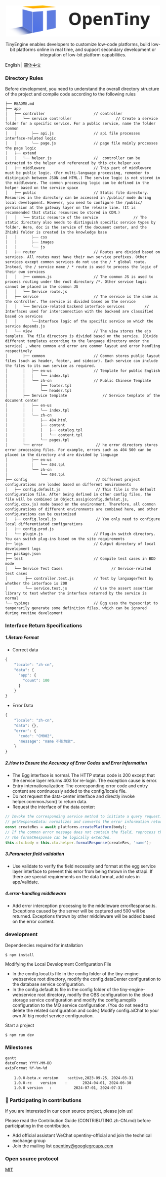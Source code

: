 <p align="center">
  <a href="https://opentiny.design/tiny-engine" target="_blank" rel="noopener noreferrer">
    <img alt="OpenTiny Logo" src="logo.svg" height="100" style="max-width:100%;">
  </a>
</p>
<p align="center">TinyEngine enables developers to customize low-code platforms, build low-bit platforms online in real time, and support secondary development or integration of low-bit platform capabilities.</p>


English | [简体中文](README.zh-CN.md)

### Directory Rules

Before development, you need to understand the overall directory structure of the project and compile code according to the following rules

```
├── README.md
├── app
│   ├── controller                      // controller
│   │   └── service controller                    // Create a service folder for a specific service. For a public service, name the folder common
│   │       ├── api.js                  // api file processes interface-related logic
│   │       └── page.js                 // page file mainly processes the page logic
│   ├── extend
│   │   └── helper.js                   //  controller can be extracted to the helper and referenced by this.ctx.helper.xxx
│   ├── middleware                      // This part of middleware must be public logic. (For multi-language processing, remember to distinguish between JSON and HTML.) The service logic is not stored in the middleware. The common processing logic can be defined in the helper based on the service space
│   ├── public                          // Static file directory. Resources in the directory can be accessed in /public/ mode during local development. However, you need to configure the /public/ permission at the gateway layer on the release line. (It is recommended that static resources be stored in CDN.)
│   │   └── Static resource of the service                // The static directory also needs to distinguish specific service types by folder. Here, doc is the service of the document center, and the Zhishi folder is created in the knowledge base
│   │       ├── css
│   │       ├── images
│   │       └── js
│   ├── router                          // Routes are divided based on services. All routes must have their own service prefixes. Other services except common services do not use the / * global route. Instead, the / service name / * route is used to process the logic of their own services
│   │   ├── common.js                   // The common JS is used to process routing under the root directory /*. Other service logic cannot be placed in the common JS
│   │   └── Service route.js
│   ├── service                         // The service is the same as the controller. The service is divided based on the service
│   │   └── Service-related backend interface services         // Interfaces used for interconnection with the backend are classified based on services
│   │       └──Interface logic of the specific service on which the service depends.js
│   └── view                            // The view stores the ejs template. The file directory is divided based on the service. (Divide different templates according to the language directory under the service) , where common and error are common layout and error handling respectively
│       ├── common                      // Common stores public layout files (such as header, footer, and sidecar). Each service can include the files to its own service as required.
│       │   ├── en-us                   // Template for public English
│       │   │   └── index.tpl
│       │   └── zh-cn                   // Public Chinese Template
│       │       ├── footer.tpl
│       │       └── header.tpl
│       ├── Service template                // Service template of the document center
│       │   ├── en-us
│       │   │   └── index.tpl
│       │   └── zh-cn
│       │       ├── 404.html
│       │       ├── content
│       │       │   ├── catalog.tpl
│       │       │   └── content.tpl
│       │       └── pages.tpl
│       └── error                        // he error directory stores error processing files. For example, errors such as 404 500 can be placed in the directory and are divided by language
│           ├── en-us
│           │   └── 404.tpl
│           └── zh-cn
│               └── 404.tpl
├── config                               // Different project configurations are loaded based on different environments
│   ├── config.default.js                // This file is the default configuration file. After being defined in other config files, the file will be combined in Object.assig(config.defalut.js, config.xxxx.js) mode based on the environment. Therefore, all common configurations of different environments are combined here, and other configurations can be customized
│   ├── config.local.js                  // You only need to configure local differentiated configurations
│   ├── config.prod.js
│   └── plugin.js                       // Plug-in switch directory. You can switch plug-ins based on the site requirements
├── logs                                // Output directory of local development logs
├── package.json
├── test                                // Compile test cases in BDD mode
│   └── Service Test Cases                      // Service-related test cases
│        ├── controller.test.js         // Test by language/Test by whether the interface is 200
│        └── service.test.js            // Use the assert assertion library to test whether the interface returned by the service is normal
└── typings                             // Egg uses the typescript to temporarily generate some definition files, which can be ignored during routine development
```


### Interface Return Specifications
##### 1.Return Format
- Correct data
```js
{
    "locale": "zh-cn",
    "data": {
      "app": {
        "count": 100
      }
    }
}
```
- Error Data
```js
{
    "locale": "zh-cn",
    "data": {},
    "error": {
      "code": "CM002",
      "message": "name 不能为空",
    }
}
```
##### 2.How to Ensure the Accuracy of Error Codes and Error Information
- The Egg interface is normal. The HTTP status code is 200 except that the service layer returns 403 for re-login. The exception cause is error.
- Entry internationalization: The corresponding error code and entry content are continuously added to the config/locale file.
- Do not request the data-center interface and directly invoke helper.commonJson() to return data.
- Request the interface of the data center:
```js
// Invoke the corresponding service method to initiate a query request. The dataService invokes helper.getResponseData().
// getResponseData: normalizes and converts the error information returned by the data center.
const createRes = await platforms.createPlatform(body);
// If the common error message does not contain the field, reprocess the obtained data.
// The formatResponse can be logically extended.
this.ctx.body = this.ctx.helper.formatResponse(createRes, 'name');
```
##### 3.Parameter field validation
- Use validate to verify the field necessity and format at the egg service layer interface to prevent this error from being thrown in the strapi. If there are special requirements on the data format, add rules in app/validate.

##### 4.error-handling middleware
- Add error interception processing to the middleware errorResponse.ts. Exceptions caused by the server will be captured and 500 will be returned. Exceptions thrown by other middleware will be added based on the error content.
### development
Dependencies required for installation

```
$ npm install
```
Modifying the Local Development Configuration File
* In the config.local.ts file in the config folder of the tiny-engine-webservice root directory, modify the config.dataCenter configuration to the database service configuration.
* In the config.default.ts file in the config folder of the tiny-engine-webservice root directory, modify the OBS configuration to the cloud storage service configuration and modify the config.amqplib configuration to the MQ service configuration. (You do not need to delete the related configuration and code.) Modify config.aiChat to your own AI big model service configuration.

Start a project
```
$ npm run dev
```
### Milestones

```mermaid
gantt 
dateFormat YYYY-MM-DD
axisFormat %Y-%m-%d

	1.0.0-beta.x version	:active,2023-09-25, 2024-03-31
	1.0.0-rc	version    :       2024-04-01, 2024-06-30
	1.0.0 version   :          2024-07-01, 2024-07-31

```

### 🤝 Participating in contributions

If you are interested in our open source project, please join us!

Please read the Contribution Guide (CONTRIBUTING.zh-CN.md) before participating in the contribution.

- Add official assistant WeChat opentiny-official and join the technical exchange group
- Join the mailing list opentiny@googlegroups.com

### Open source protocol

[MIT](LICENSE)
